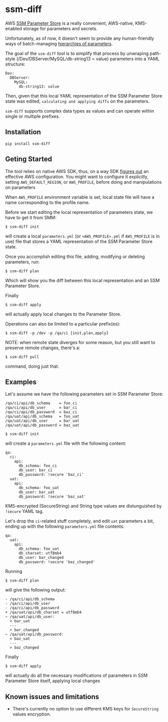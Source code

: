 # ssm-diff

AWS [SSM Parameter Store](https://aws.amazon.com/ec2/systems-manager/parameter-store) is a really convenient, AWS-native, KMS-enabled storage for parameters and secrets.

Unfortunately, as of now, it doesn't seem to provide any human-friendly ways of batch-managing [hierarchies of parameters](http://docs.aws.amazon.com/systems-manager/latest/userguide/sysman-paramstore-working.html#sysman-paramstore-su-organize).

The goal of the `ssm-diff` tool is to simplify that process by unwraping path-style
(/Dev/DBServer/MySQL/db-string13 = value) parameters into a YAML structure:
```
Dev:
  DBServer:
    MySQL:
      db-string13: value
```

Then, given that this local YAML representation of the SSM Parameter Store state was edited, `calculating and applying diffs` on the parameters.

`ssm-diff` supports complex data types as values and can operate within single or multiple prefixes.

## Installation
```
pip install ssm-diff
```

## Geting Started
The tool relies on native AWS SDK, thus, on a way SDK [figures out](http://boto3.readthedocs.io/en/latest/guide/configuration.html) an effective AWS configuration. You might want to configure it explicitly, setting `AWS_DEFAULT_REGION`, or `AWS_PROFILE`, before doing and manipulations on parameters

When `AWS_PROFILE` environment variable is set, local state file will have a name corresponding to the profile name.

Before we start editing the local representation of parameters state, we have to get it from SMM:
```
$ ssm-diff init
```

will create a local `parameters.yml` (or `<AWS_PROFILE>.yml` if `AWS_PROFILE` is in use) file that stores a YAML representation of the SSM Parameter Store state.

Once you accomplish editing this file, adding, modifying or deleting parameters, run:
```
$ ssm-diff plan
```

Which will show you the diff between this local representation and an SSM Parameter Store.

Finally
```
$ ssm-diff apply
```
will actually apply local changes to the Parameter Store.

Operations can also be limited to a particular prefix(es):

```
$ ssm-diff -p /dev -p /qa/ci {init,plan,apply}
```

NOTE: when remote state diverges for some reason, but you still want to preserve remote changes, there's a:

```
$ ssm-diff pull
```
command, doing just that.

## Examples
Let's assume we have the following parameters set in SSM Parameter Store:
```
/qa/ci/api/db_schema    = foo_ci
/qa/ci/api/db_user      = bar_ci
/qa/ci/api/db_password  = baz_ci
/qa/uat/api/db_schema   = foo_uat
/qa/uat/api/db_user     = bar_uat
/qa/uat/api/db_password = baz_uat

```

```
$ ssm-diff init
```
will create a `parameters.yml` file with the following content:

```
qa:
  ci:
    api:
      db_schema: foo_ci
      db_user: bar_ci
      db_password: !secure 'baz_ci'
  uat:
    api:
      db_schema: foo_uat
      db_user: bar_uat
      db_password: !secure 'baz_uat'
```

KMS-encrypted (SecureString) and String type values are distunguished by `!secure` YAML tag.

Let's drop the `ci`-related stuff completely, and edit `uat` parameters a bit, ending up with the following `parameters.yml` file contents:
```
qa:
  uat:
    api:
      db_schema: foo_uat
      db_charset: utf8mb4
      db_user: bar_changed
      db_password: !secure 'baz_changed'
```

Running
```
$ ssm-diff plan
```
will give the following output:

```
- /qa/ci/api/db_schema
- /qa/ci/api/db_user
- /qa/ci/api/db_password
+ /qa/uat/api/db_charset = utf8mb4
~ /qa/uat/api/db_user:
  < bar_uat
  ---
  > bar_changed
~ /qa/uat/api/db_password:
  < baz_uat
  ---
  > baz_changed

```

Finally
```
$ ssm-diff apply
```
will actually do all the necessary modifications of parameters in SSM Parameter Store itself, applying local changes

## Known issues and limitations
- There's currently no option to use different KMS keys for `SecureString` values encryption.
